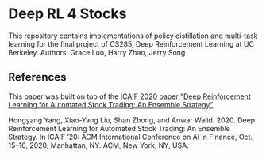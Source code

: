 # Deep RL 4 Stocks
This repository contains implementations of policy distillation and multi-task learning for the final project of CS285, Deep Reinforcement Learning at UC Berkeley. 
Authors: Grace Luo, Harry Zhao, Jerry Song


## References
This paper was built on top of the [ICAIF 2020 paper "Deep Reinforcement Learning for Automated Stock Trading: An Ensemble Strategy"](https://github.com/AI4Finance-LLC/Deep-Reinforcement-Learning-for-Automated-Stock-Trading-Ensemble-Strategy-ICAIF-2020)

Hongyang Yang, Xiao-Yang Liu, Shan Zhong, and Anwar Walid. 2020. Deep Reinforcement Learning for Automated Stock Trading: An Ensemble Strategy. In ICAIF ’20: ACM International Conference on AI in Finance, Oct. 15–16, 2020, Manhattan, NY. ACM, New York, NY, USA.
